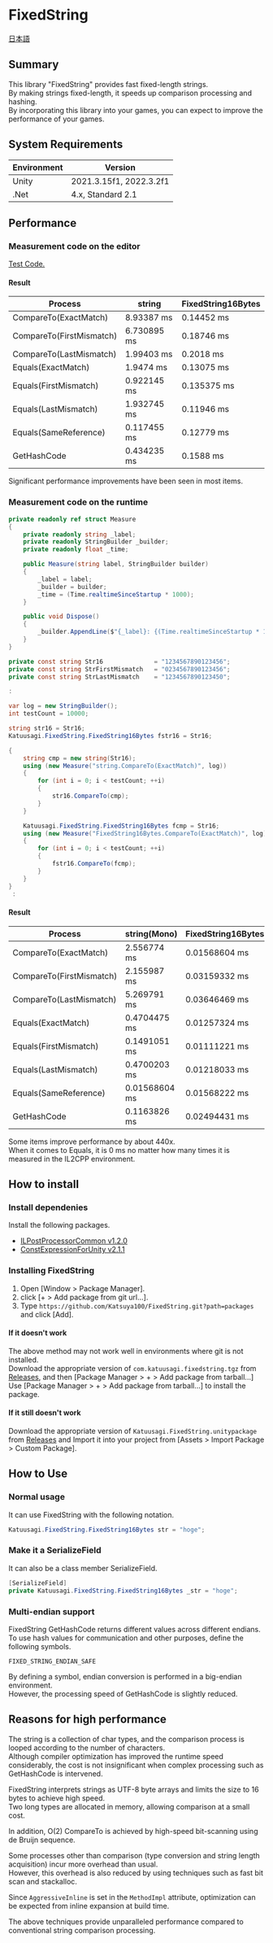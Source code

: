 # FixedString
[日本語](README_ja.md)

## Summary
This library "FixedString" provides fast fixed-length strings.  
By making strings fixed-length, it speeds up comparison processing and hashing.  
By incorporating this library into your games, you can expect to improve the performance of your games.  

## System Requirements
|  Environment  |  Version  |
| ---- | ---- |
| Unity | 2021.3.15f1, 2022.3.2f1 |
| .Net | 4.x, Standard 2.1 |

## Performance
### Measurement code on the editor
[Test Code.](packages/Tests/Runtime/FixedString16BytesPerformanceTest.cs)  

#### Result

|  Process  |  string  |  FixedString16Bytes  |
| ---- | ---- | ---- |
| CompareTo(ExactMatch) | 8.93387 ms | 0.14452 ms |
| CompareTo(FirstMismatch) | 6.730895 ms | 0.18746 ms |
| CompareTo(LastMismatch) | 1.99403 ms | 0.2018 ms |
| Equals(ExactMatch) | 1.9474 ms | 0.13075 ms |
| Equals(FirstMismatch) | 0.922145 ms | 0.135375 ms |
| Equals(LastMismatch) | 1.932745 ms | 0.11946 ms |
| Equals(SameReference) | 0.117455 ms | 0.12779 ms |
| GetHashCode | 0.434235 ms | 0.1588 ms |

Significant performance improvements have been seen in most items.  

### Measurement code on the runtime
```.cs
private readonly ref struct Measure
{
    private readonly string _label;
    private readonly StringBuilder _builder;
    private readonly float _time;

    public Measure(string label, StringBuilder builder)
    {
        _label = label;
        _builder = builder;
        _time = (Time.realtimeSinceStartup * 1000);
    }

    public void Dispose()
    {
        _builder.AppendLine($"{_label}: {(Time.realtimeSinceStartup * 1000) - _time} ms");
    }
}

private const string Str16              = "1234567890123456";
private const string StrFirstMismatch   = "0234567890123456";
private const string StrLastMismatch    = "1234567890123450";

:

var log = new StringBuilder();
int testCount = 10000;

string str16 = Str16;
Katuusagi.FixedString.FixedString16Bytes fstr16 = Str16;

{
    string cmp = new string(Str16);
    using (new Measure("string.CompareTo(ExactMatch)", log))
    {
        for (int i = 0; i < testCount; ++i)
        {
            str16.CompareTo(cmp);
        }
    }

    Katuusagi.FixedString.FixedString16Bytes fcmp = Str16;
    using (new Measure("FixedString16Bytes.CompareTo(ExactMatch)", log))
    {
        for (int i = 0; i < testCount; ++i)
        {
            fstr16.CompareTo(fcmp);
        }
    }
}
 :
```

#### Result
|  Process  |  string(Mono)  |  FixedString16Bytes(Mono)  |  string(IL2CPP)  |  FixedString16Bytes(IL2CPP)  |
| ---- | ---- | ---- | ---- | ---- |
| CompareTo(ExactMatch) | 2.556774 ms | 0.01568604 ms | 3.039063 ms | 0.006835938 ms |
| CompareTo(FirstMismatch) | 2.155987 ms | 0.03159332 ms | 2.127686 ms | 0.01342773 ms |
| CompareTo(LastMismatch) | 5.269791 ms | 0.03646469 ms | 6.133057 ms | 0.01928711 ms |
| Equals(ExactMatch) | 0.4704475 ms | 0.01257324 ms | 0.2084961 ms | 0 ms(unmeasurable) |
| Equals(FirstMismatch) | 0.1491051 ms | 0.01111221 ms | 0.09838867 ms | 0 ms(unmeasurable) |
| Equals(LastMismatch) | 0.4700203 ms | 0.01218033 ms | 0.2211914ms | 0 ms(unmeasurable) |
| Equals(SameReference) | 0.01568604 ms | 0.01568222 ms | 0.01318359 ms | 0 ms(unmeasurable) |
| GetHashCode | 0.1163826 ms | 0.02494431 ms | 0.05493164 ms | 0.0002441406 ms |

Some items improve performance by about 440x.  
When it comes to Equals, it is 0 ms no matter how many times it is measured in the IL2CPP environment.  

## How to install
### Install dependenies
Install the following packages.  

- [ILPostProcessorCommon v1.2.0](https://github.com/Katsuya100/ILPostProcessorCommon/tree/v1.2.0)
- [ConstExpressionForUnity v2.1.1](https://github.com/Katsuya100/ConstExpressionForUnity/tree/v2.1.1)

### Installing FixedString
1. Open [Window > Package Manager].
2. click [+ > Add package from git url...].
3. Type `https://github.com/Katsuya100/FixedString.git?path=packages` and click [Add].

#### If it doesn't work
The above method may not work well in environments where git is not installed.  
Download the appropriate version of `com.katuusagi.fixedstring.tgz` from [Releases](https://github.com/Katsuya100/FixedString/releases), and then [Package Manager > + > Add package from tarball...] Use [Package Manager > + > Add package from tarball...] to install the package.

#### If it still doesn't work
Download the appropriate version of `Katuusagi.FixedString.unitypackage` from [Releases](https://github.com/Katsuya100/FixedString/releases) and Import it into your project from [Assets > Import Package > Custom Package].

## How to Use
### Normal usage
It can use FixedString with the following notation.  
```.cs
Katuusagi.FixedString.FixedString16Bytes str = "hoge";
```

### Make it a SerializeField
It can also be a class member SerializeField.  
```.cs
[SerializeField]
private Katuusagi.FixedString.FixedString16Bytes _str = "hoge";
```

### Multi-endian support
FixedString GetHashCode returns different values across different endians.  
To use hash values for communication and other purposes, define the following symbols.  
```
FIXED_STRING_ENDIAN_SAFE
```
By defining a symbol, endian conversion is performed in a big-endian environment.  
However, the processing speed of GetHashCode is slightly reduced.  

## Reasons for high performance
The string is a collection of char types, and the comparison process is looped according to the number of characters.  
Although compiler optimization has improved the runtime speed considerably, the cost is not insignificant when complex processing such as GetHashCode is intervened.  

FixedString interprets strings as UTF-8 byte arrays and limits the size to 16 bytes to achieve high speed.  
Two long types are allocated in memory, allowing comparison at a small cost.  

In addition, O(2) CompareTo is achieved by high-speed bit-scanning using de Bruijn sequence.  

Some processes other than comparison (type conversion and string length acquisition) incur more overhead than usual.  
However, this overhead is also reduced by using techniques such as fast bit scan and stackalloc.  

Since `AggressiveInline` is set in the `MethodImpl` attribute, optimization can be expected from inline expansion at build time.  

The above techniques provide unparalleled performance compared to conventional string comparison processing.  
